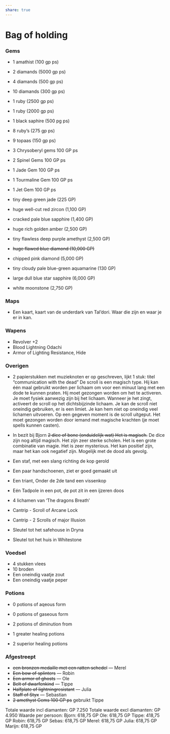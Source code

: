 ```yaml
---
share: true
---
```

# Bag of holding
### Gems
- 1 amathist (100 gp ps)
- 2 diamands (5000 gp ps)
- 4 diamands (500 gp ps)
- 10 diamands (300 gp ps)
- 1 ruby (2500 gp ps)
- 1 ruby (2000 gp ps)
- 1 black saphire (500 pg ps)
- 8 ruby’s (275 gp ps)
- 9 topaas (150 gp ps)
- 3 Chrysoberyl gems 100 GP ps
- 2 Spinel Gems 100 GP ps
- 1 Jade Gem 100 GP ps
- 1 Tourmaline Gem 100 GP ps
- 1 Jet Gem 100 GP ps

- tiny deep green jade (225 GP)
- huge well-cut red zircon (1,100 GP)
- cracked pale blue sapphire (1,400 GP)
- huge rich golden amber (2,500 GP)
- tiny flawless deep purple amethyst (2,500 GP)
- ~~huge flawed blue diamond (10,000 GP)~~
- chipped pink diamond (5,000 GP)
- tiny cloudy pale blue-green aquamarine (130 GP)
- large dull blue star sapphire (6,000 GP)
- white moonstone (2,750 GP)

### Maps
- Een kaart, kaart van de underdark van Tal’dori. Waar die zijn en waar je er in kan.

### Wapens
- Revolver +2
- Blood Lightning Odachi
- Armor of Lighting Resistance, Hide

### Overigen
- 2 papierstukken met muzieknoten er op geschreven, lijkt 1 stuk: titel “communication with the dead” 
	De scroll is een magisch type. Hij kan één maal gebruikt worden per lichaam om voor een minuut lang met een dode te kunnen praten. Hij moet gezongen worden om het te activeren. Je moet fysiek aanwezig zijn bij het lichaam. Wanneer je het zingt, activeert de scroll op het dichtsbijzinde lichaam. Je kan de scroll niet oneindig gebruiken, er is een limiet. Je kan hem niet op oneindig veel lichamen uitvoeren. Op een gegeven moment is de scroll uitgeput. Het moet gezongen worden door iemand met magische krachten (je moet spells kunnen casten).
- In bezit bij Bjorn ~~2 dice of bone (onduidelijk wat) 
	 Het is magisch.~~ 
		 De dice zijn nog altijd magisch. Het zijn zeer sterke scholen. Het is een grote combinatie van magie. Het is zeer mysterious. Het kan positief zijn, maar het kan ook negatief zijn. Mogelijk met de dood als gevolg.
- Een staf, met een slang richting de kop gerold
- Een paar handschoenen, ziet er goed gemaakt uit
- Een triant, Onder de 2de tand een vissenkop

- Eén Tadpole in een pot, de pot zit in een ijzeren doos
- 4 lichamen van ‘The dragons Breath’

- Cantrip - Scroll of Arcane Lock
- Cantrip - 2 Scrolls of major Illusion

- Sleutel tot het safehouse in Dryna
- Sleutel tot het huis in Whitestone


### Voedsel
- 4 stukken vlees
- 10 broden
- Een oneindig vaatje zout
- Een oneindig vaatje peper

### Potions
- 0 potions of aqeous form
- 0 potions of gaseous form
- 2 potions of diminution from

- 1 greater healing potions
- 2 superior healing potions

### Afgestreept
- ~~een bronzen medaille met een ratten schedel~~ — Merel
- ~~Een bow of splinters~~ — Robin
- ~~Een armor of ghosts~~ — Ole
- ~~Belt of dwarfenkind~~ — Tippe
- ~~Halfplate of lightningresistant~~ — Julia
- ~~Staff of Styx~~ — Sebastian
- ~~2 amethyst Gems 100 GP ps~~ gebruikt Tippe


Totale waarde incl diamanten: GP 7.250
Totale waarde excl diamanten: GP 4.950
Waarde per persoon:
Bjorn: 618,75 GP
Ole: 618,75 GP
Tippe: 418,75 GP
Robin: 618,75 GP
Sebas: 618,75 GP
Merel: 618,75 GP
Julia: 618,75 GP
Marijn: 618,75 GP